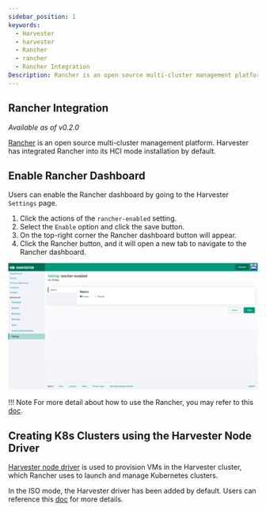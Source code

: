 ```yaml
---
sidebar_position: 1
keywords:
  - Harvester
  - harvester
  - Rancher
  - rancher
  - Rancher Integration
Description: Rancher is an open source multi-cluster management platform. Harvester has integrated Rancher into its HCI mode installation by default.
---
```


## Rancher Integration

_Available as of v0.2.0_

[Rancher](https://github.com/rancher/rancher) is an open source multi-cluster management platform. Harvester has integrated Rancher into its HCI mode installation by default.

## Enable Rancher Dashboard

Users can enable the Rancher dashboard by going to the Harvester `Settings` page.

1. Click the actions of the `rancher-enabled` setting.
1. Select the `Enable` option and click the save button.
1. On the top-right corner the Rancher dashboard button will appear.
1. Click the Rancher button, and it will open a new tab to navigate to the Rancher dashboard.

![](assets/rancher-setting.png)

!!! Note
    For more detail about how to use the Rancher, you may refer to this [doc](https://rancher.com/docs/rancher/v2.5/en/).

## Creating K8s Clusters using the Harvester Node Driver

[Harvester node driver](node-driver.md) is used to provision VMs in the Harvester cluster, which Rancher uses to launch and manage Kubernetes clusters.

In the ISO mode, the Harvester driver has been added by default. Users can reference this [doc](node-driver.md) for more details.
